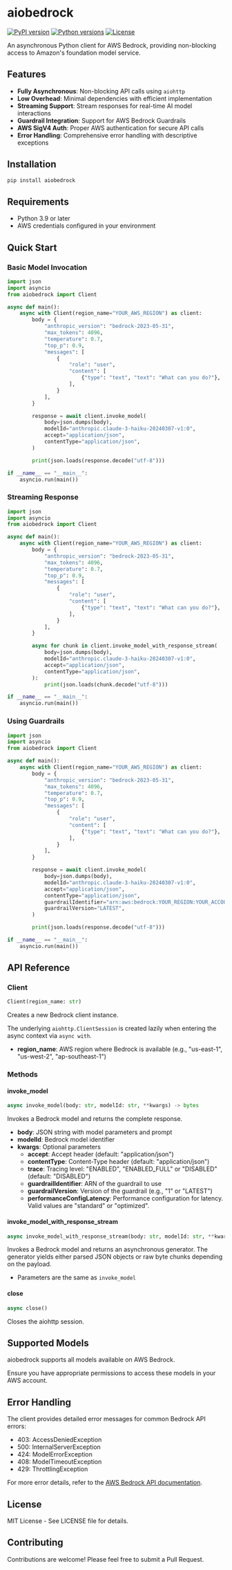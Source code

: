 # aiobedrock

[![PyPI version](https://img.shields.io/pypi/v/aiobedrock.svg)](https://pypi.org/project/aiobedrock/)
[![Python versions](https://img.shields.io/pypi/pyversions/aiobedrock.svg)](https://pypi.org/project/aiobedrock/)
[![License](https://img.shields.io/github/license/Phicks-debug/aiobedrock.svg)](https://github.com/Phicks-debug/aiobedrock/blob/main/LICENSE)

An asynchronous Python client for AWS Bedrock, providing non-blocking access to Amazon's foundation model service.

## Features

- **Fully Asynchronous**: Non-blocking API calls using `aiohttp`
- **Low Overhead**: Minimal dependencies with efficient implementation
- **Streaming Support**: Stream responses for real-time AI model interactions
- **Guardrail Integration**: Support for AWS Bedrock Guardrails
- **AWS SigV4 Auth**: Proper AWS authentication for secure API calls
- **Error Handling**: Comprehensive error handling with descriptive exceptions

## Installation

```bash
pip install aiobedrock
```

## Requirements

- Python 3.9 or later
- AWS credentials configured in your environment

## Quick Start

### Basic Model Invocation

```python
import json
import asyncio
from aiobedrock import Client

async def main():
    async with Client(region_name="YOUR_AWS_REGION") as client:
        body = {
            "anthropic_version": "bedrock-2023-05-31",
            "max_tokens": 4096,
            "temperature": 0.7,
            "top_p": 0.9,
            "messages": [
                {
                    "role": "user",
                    "content": [
                        {"type": "text", "text": "What can you do?"},
                    ],
                }
            ],
        }

        response = await client.invoke_model(
            body=json.dumps(body),
            modelId="anthropic.claude-3-haiku-20240307-v1:0",
            accept="application/json",
            contentType="application/json",
        )

        print(json.loads(response.decode("utf-8")))

if __name__ == "__main__":
    asyncio.run(main())
```

### Streaming Response

```python
import json
import asyncio
from aiobedrock import Client

async def main():
    async with Client(region_name="YOUR_AWS_REGION") as client:
        body = {
            "anthropic_version": "bedrock-2023-05-31",
            "max_tokens": 4096,
            "temperature": 0.7,
            "top_p": 0.9,
            "messages": [
                {
                    "role": "user",
                    "content": [
                        {"type": "text", "text": "What can you do?"},
                    ],
                }
            ],
        }

        async for chunk in client.invoke_model_with_response_stream(
            body=json.dumps(body),
            modelId="anthropic.claude-3-haiku-20240307-v1:0",
            accept="application/json",
            contentType="application/json",
        ):
            print(json.loads(chunk.decode("utf-8")))

if __name__ == "__main__":
    asyncio.run(main())
```

### Using Guardrails

```python
import json
import asyncio
from aiobedrock import Client

async def main():
    async with Client(region_name="YOUR_AWS_REGION") as client:
        body = {
            "anthropic_version": "bedrock-2023-05-31",
            "max_tokens": 4096,
            "temperature": 0.7,
            "top_p": 0.9,
            "messages": [
                {
                    "role": "user",
                    "content": [
                        {"type": "text", "text": "What can you do?"},
                    ],
                }
            ],
        }

        response = await client.invoke_model(
            body=json.dumps(body),
            modelId="anthropic.claude-3-haiku-20240307-v1:0",
            accept="application/json",
            contentType="application/json",
            guardrailIdentifier="arn:aws:bedrock:YOUR_REGION:YOUR_ACCOUNT_ID:guardrail/YOUR_GUARDRAIL_ID",
            guardrailVersion="LATEST",
        )

        print(json.loads(response.decode("utf-8")))

if __name__ == "__main__":
    asyncio.run(main())
```

## API Reference

### Client

```python
Client(region_name: str)
```

Creates a new Bedrock client instance.

The underlying `aiohttp.ClientSession` is created lazily when entering the
async context via `async with`.

- **region_name**: AWS region where Bedrock is available (e.g., "us-east-1", "us-west-2", "ap-southeast-1")

### Methods

#### invoke_model

```python
async invoke_model(body: str, modelId: str, **kwargs) -> bytes
```

Invokes a Bedrock model and returns the complete response.

- **body**: JSON string with model parameters and prompt
- **modelId**: Bedrock model identifier
- **kwargs**: Optional parameters
  - **accept**: Accept header (default: "application/json")
  - **contentType**: Content-Type header (default: "application/json")
  - **trace**: Tracing level: "ENABLED", "ENABLED_FULL" or "DISABLED" (default: "DISABLED")
  - **guardrailIdentifier**: ARN of the guardrail to use
  - **guardrailVersion**: Version of the guardrail (e.g., "1" or "LATEST")
  - **performanceConfigLatency**: Performance configuration for latency. Valid values are "standard" or "optimized".

#### invoke_model_with_response_stream

```python
async invoke_model_with_response_stream(body: str, modelId: str, **kwargs) -> AsyncGenerator[Union[Dict[str, Any], bytes], None]
```

Invokes a Bedrock model and returns an asynchronous generator. The generator
yields either parsed JSON objects or raw byte chunks depending on the payload.

- Parameters are the same as `invoke_model`

#### close

```python
async close()
```

Closes the aiohttp session.

## Supported Models

aiobedrock supports all models available on AWS Bedrock.

Ensure you have appropriate permissions to access these models in your AWS account.

## Error Handling

The client provides detailed error messages for common Bedrock API errors:

- 403: AccessDeniedException
- 500: InternalServerException
- 424: ModelErrorException
- 408: ModelTimeoutException
- 429: ThrottlingException

For more error details, refer to the [AWS Bedrock API documentation](https://docs.aws.amazon.com/bedrock/latest/APIReference/API_runtime_InvokeModel.html).

## License

MIT License - See LICENSE file for details.

## Contributing

Contributions are welcome! Please feel free to submit a Pull Request.
